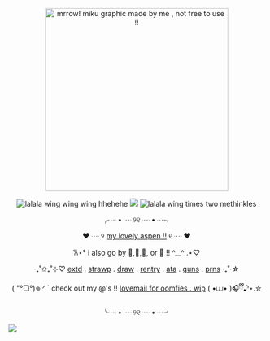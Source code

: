 <p align="center"><a target="_blank"><img src="https://files.catbox.moe/6stzog.gif" alt="mrrow! miku graphic made by me , not free to use !!" title="miku fanart graphic .ᐟ artists unknown , gif was made by me , NOT FREE TO USE .ᐟ" width="360" height="360"><p align="center">

<p align="center">
    <img src="https://watermelon.crd.co/assets/images/gallery01/450da4a9.gif?v=bc28efca" title="lalala wing wing wing hhehehe">
  <img src="https://komarev.com/ghpvc/?username=greenbeanX3-username&color=82BB84&style=plastic&label=(,,^__^,,)+𓆩♡𓆪+one-up+mushrooms+!!+──★+˙🍄+!!+++++++++++++++++&abreviated=true">
  <img src="https://watermelon.crd.co/assets/images/gallery01/904808c8.gif?v=bc28efca" title="lalala wing times two methinkles">
</p>

<p align="center">
  <![last fm scrobbling widget wehh :3](https://lastfm.dedomil.workers.dev/greenbeanx3?dark&spin&rainbow)>
</p>
  
<p align="center">╭┈ • ┈ ୨୧ ┈ • ┈╮<p align="center">
<p align="center">♥︎ ┈ ୨ <a href="https://github.com/adogsmeow">my lovely aspen !!</a> ୧ ┈ ♥︎<p align="center">
<p align="center">𐙚⋆° i also go by 🎉,🐛,🍓, or 🐞 !! ^__^ .⋆♡<p align="center">
<p align="center">‧₊˚✩₊˚⊹♡ <a href="https://github.com/greenbeanx3/nya/blob/main/README.md">extd</a> . <a href="https://luigitime.straw.page">strawp</a> .  <a href="https://drawing-ama.straw.page">draw</a> . <a href="https://rentry.co/funsex">rentry</a> . <a href="https://greenbean.atabook.org">ata</a> . <a href="https://guns.lol/paswg">guns</a> . <a href="https://pronouns.cc/greenbean">prns</a> ‧₊˚⋅☆<p align="center">
<p align="center"> (  "°□°)𖦹.ᐟ ` check out my @'s !! <a href="https://rentry.co/spongebobyaoi">lovemail for oomfies . wip</a> ( •⩊• )🎧ྀི♪⋆.✮<p align="center">
<p align="center">╰┈ • ┈ ୨୧ ┈ • ┈╯ <p align="center">
  
![](https://hit.yhype.me/github/profile?account_id=196847782)
